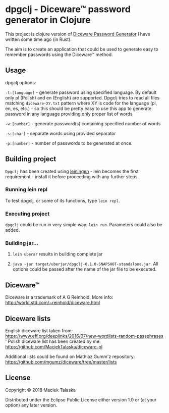 dpgclj - Diceware™ password generator in Clojure
===========================================================

This project is clojure version of [Diceware Password Generator](https://github.com/MaciekTalaska/dpg) I have written some time ago (in Rust).

The aim is to create an application that could be used to generate easy to remember passwords using the Diceware™ method.


## Usage

dpgclj options:

`-l:[language]` - generate password using specified language. By default only pl (Polish) and en (English) are supported. Dpgclj tries to read all files matching `diceware-XY.txt` pattern where XY is code for the language (pl, en, es, etc.) - so this should be pretty easy to use this app to generate password in any language providing only proper list of words

`-w:[number]` - generate password(s) containing specified number of words

`-s:[char]` - separate words using provided separator

`-p:[number]` - number of passwords to be generated at once.

## Building project

`Dpgclj` has been created using [leiningen](https://leiningen.org) - lein becomes the first requirement - install it before proceeding with any further steps.

### Running lein repl

To test dpgclj, or some of its functions, type `lein repl`.

### Executing project

`dpgclj` could be run in very simple way: `lein run`. Parameters could also be added. 

### Building jar...

1. `lein uberar` results in building complete jar

2. `java -jar target/uberjar/dpgclj-0.1.0-SNAPSHOT-standalone.jar`. All options could be passed after the name of the jar file to be executed. 

## Diceware™

Diceware is a trademark of A G Reinhold. More info: http://world.std.com/~reinhold/diceware.html

## Diceware lists

English diceware list taken from: https://www.eff.org/deeplinks/2016/07/new-wordlists-random-passphrases
'
Polish diceware list has been created by me: https://github.com/MaciekTalaska/diceware-pl

Additional lists could be found on Mathiaz Gumm'z repository: https://github.com/mgumz/diceware/tree/master/lists

## License

Copyright © 2018 Maciek Talaska

Distributed under the Eclipse Public License either version 1.0 or (at your option) any later version.

